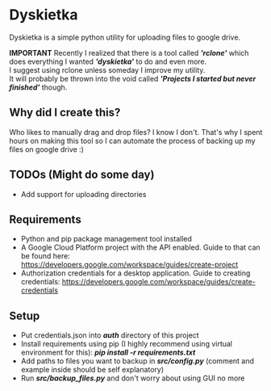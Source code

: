 # Dyskietka

Dyskietka is a simple python utility for uploading files to google drive.  

**IMPORTANT**
Recently I realized that there is a tool called **_'rclone'_** which does everything I wanted **_'dyskietka'_** to do and even more.  
I suggest using rclone unless someday I improve my utility.  
It will probably be thrown into the void called **_'Projects I started but never finished'_** though.

## Why did I create this?
Who likes to manually drag and drop files? I know I don't. That's why I spent hours on making this tool so I can automate the process of backing up my files on google drive :)  

## TODOs (Might do some day)
- Add support for uploading directories

## Requirements
- Python and pip package management tool installed
- A Google Cloud Platform project with the API enabled. Guide to that can be found here: https://developers.google.com/workspace/guides/create-project
- Authorization credentials for a desktop application. Guide to creating credentials: https://developers.google.com/workspace/guides/create-credentials

## Setup
- Put credentials.json into ***auth*** directory of this project
- Install requirements using pip (I highly recommend using virtual environment for this): ***pip install -r requirements.txt***
- Add paths to files you want to backup in ***src/config.py*** (comment and example inside should be self explanatory)
- Run ***src/backup_files.py*** and don't worry about using GUI no more
